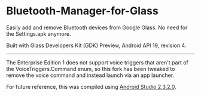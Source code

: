 Bluetooth-Manager-for-Glass
===========================

Easily add and remove Bluetooth devices from Google Glass. No need for the Settings.apk anymore.

Built with Glass Developers Kit (GDK) Preview, Android API 19, revision 4.

---

The Enterprise Edition 1 does not support voice triggers that aren't part of the VoiceTriggers.Command enum, so this fork has been tweaked to remove the voice command and instead launch via an app launcher.

For future reference, this was compiled using [Android Studio 2.3.2.0](https://redirector.gvt1.com/edgedl/android/studio/install/2.3.2.0/android-studio-bundle-162.3934792-windows.exe).
